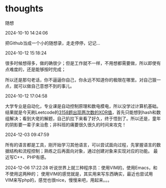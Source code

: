 # thoughts
随想



[//]: # (&raquo;)
2024-10-10 14:24:06

把Github当成一个小的随想录，走走停停，记记...


2024-10-12 15:18:24

很多时候想得多，做的确很少；但是工作就不一样，不用想都需要做，所以即使有点难度的，还是能够按时完成；

所以还是那句老话，你不逼逼你自己，你永远不知道你的极限在哪里。对自己狠一点，就可以做自己意想不到的事儿。

2024-10-12 17:04:58

大学专业是自动化，专业课是自动控制原理和数电模电，所以没学过计算机基础。
结果就是今天刷Leetcode的[3158题出现两次数的XOR值](https://leetcode.cn/problems/find-the-xor-of-numbers-which-appear-twice/description/)，首先只能想到hash和数组解决；看到大佬的解题，自己扒拉下来看了好久，终于悟到了。所以还是，童年的阴影要一辈子来治愈；非科班的痛要很久很久的时间来攻克！


2024-12-03 09:47:59

所有的语言都是工具，刚开始学习其他语言，可以尝试面向过程，先掌握语言的数据结构和流程控制；熟练之后再面向对象，通过创建对象来实现对应的功能。
最近写C++、PHP有感。

2024-12-06 17:22:28
听说世界上就三种程序员：使用VIM的，使用Emacs，和不使用这两种的；
使用VIM的感觉就是，其实用来写东西确实，最近也尝试用VIM来写php的，感觉也很nice，慢慢来吧，用起来。。。

